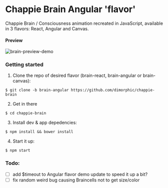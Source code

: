 # Chappie Brain Angular 'flavor'
Chappie Brain / Consciousness animation recreated in JavaScript, available in 3 flavors: React, Angular and Canvas.

#### Preview

![brain-preview-demo](http://i.imgur.com/U0zdZkh.jpg)

### Getting started

1. Clone the repo of desired flavor (brain-react, brain-angular or brain-canvas):
  
  `$ git clone -b brain-angular https://github.com/dimorphic/chappie-brain`

2. Get in there

  `$ cd chappie-brain`
  
3. Install dev & app depedencies:

  `$ npm install && bower install`
  
4. Start it up:

  `$ npm start`

### Todo:

- [ ] add $timeout to Angular flavor demo update to speed it up a bit?
- [ ] fix random weird bug causing Braincells not to get size/color

